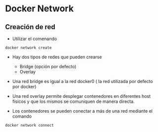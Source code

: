 # Docker Network

## Creación de red

* Utilizar el comenando

```
docker network create
```

* Hay dos tipos de redes que pueden crearse
    * Bridge (opción por defecto)
    * Overlay

* Una red bridge es igual a la red docker0 ( la red utilizada por defecto por docker)
* Una red overlay permite desplegar contenedores en diferentes host físicos y que los mismos se comuniquen de manera directa.
* Los contenedores se pueden conectar a más de una red mediante el comando
```
docker network connect
```

